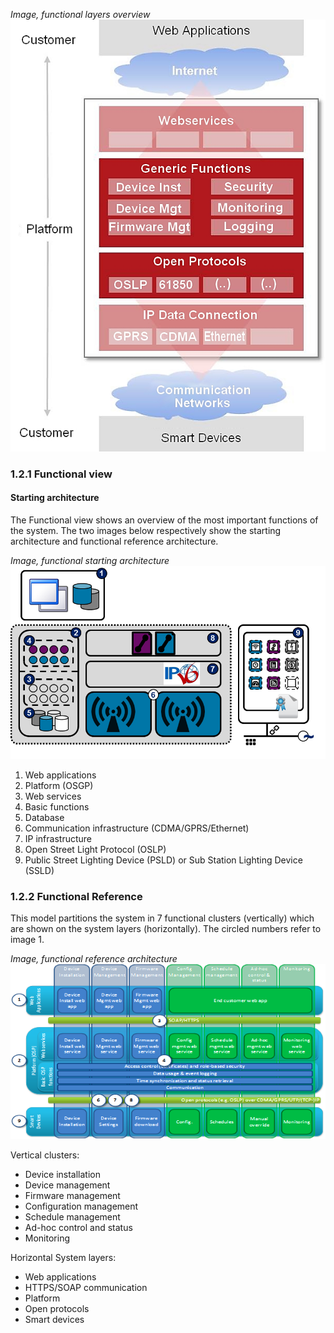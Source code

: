 
_Image, functional layers overview_
 ![alt text](./functional-layers-overview.png "Functional Layers Overview")

### 1.2.1 Functional view

#### Starting architecture

The Functional view shows an overview of the most important functions of the system. The two images below respectively show the starting architecture and functional reference architecture.

_Image, functional starting architecture_
 ![alt text](./functional-starting-architecture.png "Functional Starting Architecture")

1. Web applications
2. Platform (OSGP)
3. Web services
4. Basic functions
5. Database
6. Communication infrastructure (CDMA/GPRS/Ethernet)
7. IP infrastructure
8. Open Street Light Protocol (OSLP)
9. Public Street Lighting Device (PSLD) or Sub Station Lighting Device (SSLD)

### 1.2.2 Functional Reference

This model partitions the system in 7 functional clusters (vertically) which are shown on the system layers (horizontally). The circled numbers refer to image 1.

_Image, functional reference architecture_
![alt text](./functional-reference-architecture.png "Functional Reference Architecture")

Vertical clusters:

- Device installation
- Device management
- Firmware management
- Configuration management
- Schedule management
- Ad-hoc control and status
- Monitoring

Horizontal System layers:

- Web applications
- HTTPS/SOAP communication
- Platform
- Open protocols
- Smart devices
